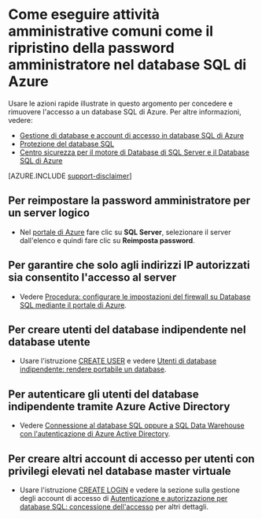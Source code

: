 <properties
	pageTitle="Come eseguire attività amministrative, ad esempio, reimpostare la password di amministratore | Microsoft Azure"
	description="Illustra come eseguire attività amministrative comuni nel database SQL di Azure. Ad esempio, reimpostazione delle password amministratore, concessione e rimozione dell'accesso."
	services="sql-database"
	documentationCenter=""
	authors="v-shysun"
	manager="felixwu"
	editor=""
	keywords="Reimposta password amministratore"/>

<tags
	ms.service="sql-database"
	ms.workload="data-management"
	ms.tgt_pltfrm="na"
	ms.devlang="na"
	ms.topic="article"
	ms.date="07/06/2016"
	ms.author="v-shysun"/>

# Come eseguire attività amministrative comuni come il ripristino della password amministratore nel database SQL di Azure
Usare le azioni rapide illustrate in questo argomento per concedere e rimuovere l'accesso a un database SQL di Azure. Per altre informazioni, vedere:

- [Gestione di database e account di accesso in database SQL di Azure](sql-database-manage-logins.md)
- [Protezione del database SQL](sql-database-security.md)
- [Centro sicurezza per il motore di Database di SQL Server e il Database SQL di Azure](https://msdn.microsoft.com/library/bb510589)


[AZURE.INCLUDE [support-disclaimer](../../includes/support-disclaimer.md)]

## Per reimpostare la password amministratore per un server logico

- Nel [portale di Azure](https://portal.azure.com) fare clic su **SQL Server**, selezionare il server dall'elenco e quindi fare clic su **Reimposta password**.

## Per garantire che solo agli indirizzi IP autorizzati sia consentito l'accesso al server
- Vedere [Procedura: configurare le impostazioni del firewall su Database SQL mediante il portale di Azure](sql-database-configure-firewall-settings.md).

## Per creare utenti del database indipendente nel database utente
- Usare l'istruzione [CREATE USER](https://msdn.microsoft.com/library/ms173463.aspx) e vedere [Utenti di database indipendente: rendere portabile un database](https://msdn.microsoft.com/library/ff929188.aspx).

## Per autenticare gli utenti del database indipendente tramite Azure Active Directory
- Vedere [Connessione al database SQL oppure a SQL Data Warehouse con l'autenticazione di Azure Active Directory](sql-database-aad-authentication.md).

## Per creare altri account di accesso per utenti con privilegi elevati nel database master virtuale
- Usare l'istruzione [CREATE LOGIN](https://msdn.microsoft.com/library/ms189751.aspx) e vedere la sezione sulla gestione degli account di accesso di [Autenticazione e autorizzazione per database SQL: concessione dell'accesso](sql-database-manage-logins.md) per altri dettagli.

<!---HONumber=AcomDC_0713_2016-->